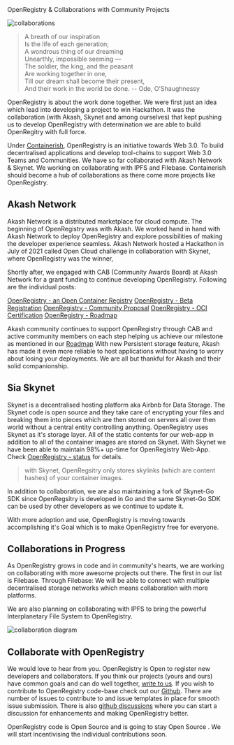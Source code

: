  
<div class="w-full flex justify-center text-primary-500 text-5xl font-semibold text-center">OpenRegistry & Collaborations with Community Projects</div>

![collaborations](/collaboration-blog.png)

>A breath of our inspiration  
Is the life of each generation;  
A wondrous thing of our dreaming  
Unearthly, impossible seeming —  
The soldier, the king, and the peasant  
Are working together in one,  
Till our dream shall become their present,  
And their work in the world be done.
 -- Ode, O'Shaughnessy

OpenRegistry is about the work done together. We were first just an idea which lead into developing a project to win 
Hackathon. It was the collaboration (with Akash, Skynet and among ourselves) that kept pushing us to develop 
OpenRegistry with determination we are able to build OpenRegitry with full force.

Under [Containerish](https://github.com/containerish), OpenRegistry is an initiative towards Web 3.0. 
To build decentralised applications and develop tool-chains to support Web 3.0 Teams and Communities.
We have so far collaborated with Akash Network & Skynet. We working on collaborating with IPFS and Filebase. 
Containerish should become a hub of collaborations as there come more projects like OpenRegistry.

## Akash Network
Akash Network is a distributed marketplace for cloud compute. The beginning of OpenRegistry was with Akash.
We worked hand in hand with Akash Network to deploy OpenRegistry and explore possibilities of making the developer experience 
seamless. Akash Network hosted a Hackathon in July of 2021 called Open Cloud challenge in collaboration with Skynet, 
where OpenRegistry was the winner, 

Shortly after, we engaged with CAB (Community Awards Board) at Akash Network for a grant funding to continue developing OpenRegistry.
Following are the individual posts:

 [OpenRegistry - an Open Container Registry](https://forum.akash.network/t/openregistry-an-open-container-registry/76)
 [OpenRegistry - Beta Registration](https://forum.akash.network/t/openregistry-an-open-and-reliable-container-registry/515)
 [OpenRegistry - Community Proposal]((https://forum.akash.network/t/openregistry-community-proposal/684))
 [OpenRegistry - OCI Certification](https://forum.akash.network/t/openregistry-is-now-oci-certified/3317)
 [OpenRegistry - Roadmap](https://forum.akash.network/t/openregistry-product-update/3745)


Akash community continues to support OpenRegistry through CAB and active community members on each step helping us achieve 
our milestone as mentioned in our [Roadmap](https://forum.akash.network/t/openregistry-product-update/3745)
With new Persistent storage feature, Akash has made it even more reliable to host applications without having to worry 
about losing your deployments.
We are all but thankful for Akash and their solid companionship.

## Sia Skynet

Skynet is a decentralised hosting platform aka Airbnb for Data Storage. The Skynet code is open source and they take 
care of encrypting your files and breaking them into pieces which are then stored on servers all over then world without a 
central entity controlling anything.
OpenRegistry uses Skynet as it's storage layer. All of the static contents for our web-app in addition to all of the container images are stored on Skynet.
With Skynet we have been able to maintain 98%+ up-time for OpenRegistry Web-App.
Check <a href="https://status.openregistry.dev/" target="_blank">OpenRegistry - status</a> for details.

> with Skynet, OpenRegsitry only stores skylinks (which are content hashes) of your container images.

In addition to collaboration, we are also maintaining a fork of Skynet-Go SDK since OpenRegsitry is developed in Go and 
the  same Skynet-Go SDK can be used by other developers as we continue to update it.

With more adoption and use, OpenRegistry is moving towards accomplishing it's Goal which is to make OpenRegistry free for everyone.


## Collaborations in Progress

As OpenRegistry grows in code and in community's hearts, we are working on collaborating with more awesome projects out there. 
The first in our list is Filebase. Through Filebase: We will be able to connect with multiple decentralised storage 
networks which means collaboration with more platforms.

We are also planning on collaborating with IPFS to bring the powerful Interplanetary File System to OpenRegistry.

![collaboration diagram](/blog-collaboration-diagram.png)

## Collaborate with OpenRegistry

We would love to hear from you. OpenRegistry is Open to register new developers and collaborators. 
If you think our projects (yours and ours) have common goals and can do well together, <a href="mailto:team@openregsitry.dev" target="_blank">write to us</a>. 
If you wish to contribute to OpenRegistry code-base check out our <a href="https://github.com/containerish/openregistry" target="_blank">Github</a>. There are number of issues to contribute to and issue templates 
in place for smooth issue submission. There is also <a href="https://github.com/containerish/OpenRegistry/discussions/55" target="_blank">github discussions</a> 
where you can start a discussion for enhancements and making OpenRegistry better.

OpenRegistry code is Open Source and is going to stay Open Source . We will start incentivising the individual contributions soon.
 


